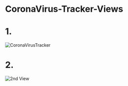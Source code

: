 # CoronaVirus-Tracker-Views

# 1.

![CoronaVirusTracker](https://user-images.githubusercontent.com/85085406/126094165-ccd281da-8285-46c9-99bc-6a318f5d36ec.PNG)


# 2.

![2nd View](https://user-images.githubusercontent.com/85085406/126094251-18060c2a-6261-4962-8cb5-be46d48b2fe5.PNG)
